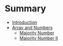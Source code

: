 # Summary

* [Introduction](README.md)
* [Array and Numbers](array_and_numbers.md)
   * [Majority Number](majority_number.md)
   * [Majority Number II](majority_number_ii.md)

